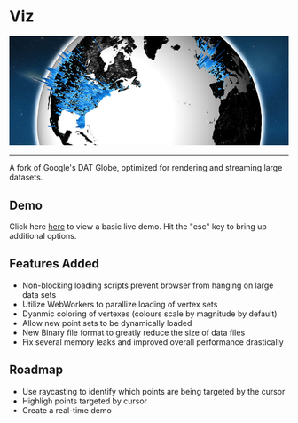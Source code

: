Viz
===

![Demo](https://raw.githubusercontent.com/Bellardia/Viz/gh-pages/preview.png "Demo Image")  
  
    
---
A fork of Google's DAT Globe, optimized for rendering and streaming large datasets.

Demo
---
Click here [here](http://bellardia.github.io/Viz/) to view a basic live demo. Hit the "esc" key to bring up additional options.

Features Added
---

* Non-blocking loading scripts prevent browser from hanging on large data sets
* Utilize WebWorkers to parallize loading of vertex sets
* Dyanmic coloring of vertexes (colours scale by magnitude by default)
* Allow new point sets to be dynamically loaded
* New Binary file format to greatly reduce the size of data files
* Fix several memory leaks and improved overall performance drastically

Roadmap
---
* Use raycasting to identify which points are being targeted by the cursor
* Highligh points targeted by cursor
* Create a real-time demo
